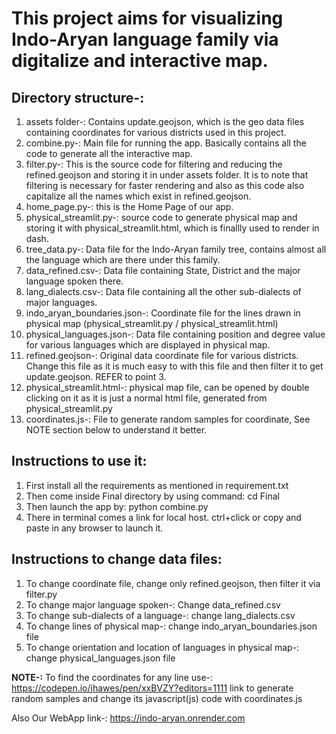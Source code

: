 # This project aims for visualizing Indo-Aryan language family via digitalize and interactive map.
## Directory structure-:
1. assets folder-: Contains update.geojson, which is the geo data files containing coordinates for various districts used in this project.
2. combine.py-: Main file for running the app. Basically contains all the code to generate all the interactive map.
3. filter.py-: This is the source code for filtering and reducing the refined.geojson and storing it in under assets folder. It is to note that filtering is necessary for faster rendering and also as this code also capitalize all the names which exist in refined.geojson.
4. home_page.py-: this is the Home Page of our app.
5. physical_streamlit.py-: source code to generate physical map and storing it with physical_streamlit.html, which is finallly used to render in dash.
6. tree_data.py-: Data file for the Indo-Aryan family tree, contains almost all the language which are there under this family.
7. data_refined.csv-: Data file containing State, District and the major language spoken there.
8. lang_dialects.csv-: Data file containing all the other sub-dialects of major languages. 
9. indo_aryan_boundaries.json-: Coordinate file for the lines drawn in physical map (physical_streamlit.py / physical_streamlit.html)
10. physical_languages.json-: Data file containing position and degree value for various languages which are displayed in physical map.
11. refined.geojson-: Original data coordinate file for various districts. Change this file as it is much easy to with this file and then filter it to get update.geojson. REFER to point 3.
12. physical_streamlit.html-: physical map file, can be opened by double clicking on it as it is just a normal html file, generated from physical_streamlit.py
13. coordinates.js-: File to generate random samples for coordinate, See NOTE section below to understand it better.

## Instructions to use it:
1. First install all the requirements as mentioned in requirement.txt
2. Then come inside Final directory by using command: cd Final
3. Then launch the app by: python combine.py
4. There in terminal comes a link for local host. ctrl+click or copy and paste in any browser to launch it.

## Instructions to change data files:
1. To change coordinate file, change only refined.geojson, then filter it via filter.py
2. To change major language spoken-: Change data_refined.csv
3. To change sub-dialects of a language-: change lang_dialects.csv
4. To change lines of physical map-: change indo_aryan_boundaries.json file
5. To change orientation and location of languages in physical map-: change physical_languages.json file

**NOTE-:** To find the coordinates for any line use-: https://codepen.io/jhawes/pen/xxBVZY?editors=1111 link to generate random samples and change its javascript(js) code with coordinates.js

Also Our WebApp link-: https://indo-aryan.onrender.com
